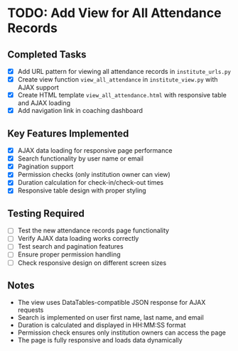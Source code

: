 # TODO: Add View for All Attendance Records

## Completed Tasks
- [x] Add URL pattern for viewing all attendance records in `institute_urls.py`
- [x] Create view function `view_all_attendance` in `institute_view.py` with AJAX support
- [x] Create HTML template `view_all_attendance.html` with responsive table and AJAX loading
- [x] Add navigation link in coaching dashboard

## Key Features Implemented
- [x] AJAX data loading for responsive page performance
- [x] Search functionality by user name or email
- [x] Pagination support
- [x] Permission checks (only institution owner can view)
- [x] Duration calculation for check-in/check-out times
- [x] Responsive table design with proper styling

## Testing Required
- [ ] Test the new attendance records page functionality
- [ ] Verify AJAX data loading works correctly
- [ ] Test search and pagination features
- [ ] Ensure proper permission handling
- [ ] Check responsive design on different screen sizes

## Notes
- The view uses DataTables-compatible JSON response for AJAX requests
- Search is implemented on user first name, last name, and email
- Duration is calculated and displayed in HH:MM:SS format
- Permission check ensures only institution owners can access the page
- The page is fully responsive and loads data dynamically
